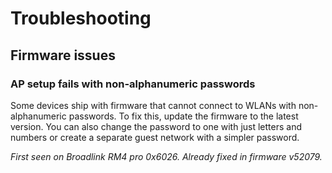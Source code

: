 # Troubleshooting

## Firmware issues

### AP setup fails with non-alphanumeric passwords

Some devices ship with firmware that cannot connect to WLANs with non-alphanumeric passwords. To fix this, update the firmware to the latest version. You can also change the password to one with just letters and numbers or create a separate guest network with a simpler password.

_First seen on Broadlink RM4 pro 0x6026. Already fixed in firmware v52079._
